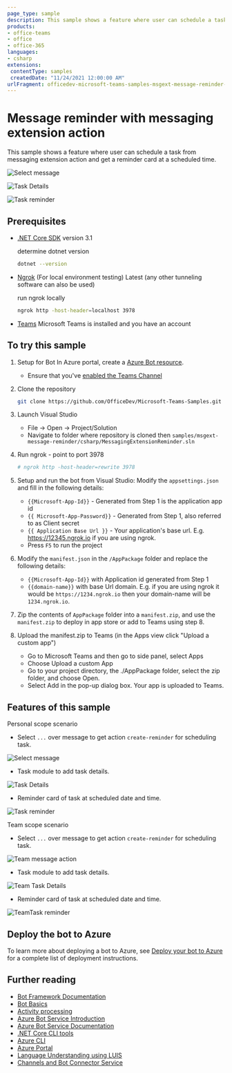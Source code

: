 ```yaml
---
page_type: sample
description: This sample shows a feature where user can schedule a task from messaging extension action and get a reminder card at a scheduled time.
products:
- office-teams
- office
- office-365
languages:
- csharp
extensions:
 contentType: samples
 createdDate: "11/24/2021 12:00:00 AM"
urlFragment: officedev-microsoft-teams-samples-msgext-message-reminder-csharp
---
```


# Message reminder with messaging extension action

This sample shows a feature where user can schedule a task from messaging extension action and get a reminder card at a scheduled time.

![Select message](MessagingExtensionReminder/Images/MessageAction.png)

![Task Details](MessagingExtensionReminder/Images/ScheduleTask.png)

![Task reminder](MessagingExtensionReminder/Images/TaskReminder.png)

## Prerequisites

- [.NET Core SDK](https://dotnet.microsoft.com/download) version 3.1

  determine dotnet version
  ```bash
  dotnet --version
  ```
- [Ngrok](https://ngrok.com/download) (For local environment testing) Latest (any other tunneling software can also be used)
  
  run ngrok locally
  ```bash
  ngrok http -host-header=localhost 3978
  ```
- [Teams](https://teams.microsoft.com) Microsoft Teams is installed and you have an account

## To try this sample

1) Setup for Bot
   In Azure portal, create a [Azure Bot resource](https://docs.microsoft.com/en-us/azure/bot-service/bot-builder-authentication?view=azure-bot-service-4.0&tabs=csharp%2Caadv2).

   - Ensure that you've [enabled the Teams Channel](https://docs.microsoft.com/en-us/azure/bot-service/channel-connect-teams?view=azure-bot-service-4.0)
   
2) Clone the repository
   ```bash
   git clone https://github.com/OfficeDev/Microsoft-Teams-Samples.git
   ```

3) Launch Visual Studio
   - File -> Open -> Project/Solution
   - Navigate to folder where repository is cloned then `samples/msgext-message-reminder/csharp/MessagingExtensionReminder.sln`
    
4) Run ngrok - point to port 3978

    ```bash
    # ngrok http -host-header=rewrite 3978
    ```
 
5) Setup and run the bot from Visual Studio: 
   Modify the `appsettings.json` and fill in the following details:
   - `{{Microsoft-App-Id}}` - Generated from Step 1 is the application app id
   - `{{ Microsoft-App-Password}}` - Generated from Step 1, also referred to as Client secret
   - `{{ Application Base Url }}` - Your application's base url. E.g. https://12345.ngrok.io if you are using ngrok.
   - Press `F5` to run the project
	 
6) Modify the `manifest.json` in the `/AppPackage` folder and replace the following details:
   - `{{Microsoft-App-Id}}` with Application id generated from Step 1
   - `{{domain-name}}` with base Url domain. E.g. if you are using ngrok it would be `https://1234.ngrok.io` then your domain-name will be `1234.ngrok.io`.

7) Zip the contents of `AppPackage` folder into a `manifest.zip`, and use the `manifest.zip` to deploy in app store or add to Teams using step 8.

8) Upload the manifest.zip to Teams (in the Apps view click "Upload a custom app")
   - Go to Microsoft Teams and then go to side panel, select Apps
   - Choose Upload a custom App
   - Go to your project directory, the ./AppPackage folder, select the zip folder, and choose Open.
   - Select Add in the pop-up dialog box. Your app is uploaded to Teams.    
## Features of this sample

Personal scope scenario 

- Select `...` over message to get action `create-reminder` for scheduling task.

![Select message](MessagingExtensionReminder/Images/MessageAction.png)

- Task module to add task details.

![Task Details](MessagingExtensionReminder/Images/ScheduleTask.png)

- Reminder card of task at scheduled date and time.

![Task reminder](MessagingExtensionReminder/Images/TaskReminder.png)

Team scope scenario

- Select `...` over message to get action `create-reminder` for scheduling task.

![Team message action ](MessagingExtensionReminder/Images/MessageActionTeam.png)

- Task module to add task details.

![Team Task Details ](MessagingExtensionReminder/Images/ScheduleTaskTeam.png)

- Reminder card of task at scheduled date and time.

![ TeamTask reminder](MessagingExtensionReminder/Images/TaskReminderTeam.png)


## Deploy the bot to Azure

To learn more about deploying a bot to Azure, see [Deploy your bot to Azure](https://aka.ms/azuredeployment) for a complete list of deployment instructions.

## Further reading

- [Bot Framework Documentation](https://docs.botframework.com)
- [Bot Basics](https://docs.microsoft.com/azure/bot-service/bot-builder-basics?view=azure-bot-service-4.0)
- [Activity processing](https://docs.microsoft.com/en-us/azure/bot-service/bot-builder-concept-activity-processing?view=azure-bot-service-4.0)
- [Azure Bot Service Introduction](https://docs.microsoft.com/azure/bot-service/bot-service-overview-introduction?view=azure-bot-service-4.0)
- [Azure Bot Service Documentation](https://docs.microsoft.com/azure/bot-service/?view=azure-bot-service-4.0)
- [.NET Core CLI tools](https://docs.microsoft.com/en-us/dotnet/core/tools/?tabs=netcore2x)
- [Azure CLI](https://docs.microsoft.com/cli/azure/?view=azure-cli-latest)
- [Azure Portal](https://portal.azure.com)
- [Language Understanding using LUIS](https://docs.microsoft.com/en-us/azure/cognitive-services/luis/)
- [Channels and Bot Connector Service](https://docs.microsoft.com/en-us/azure/bot-service/bot-concepts?view=azure-bot-service-4.0)
